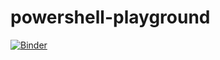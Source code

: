 # powershell-playground

[![Binder](https://mybinder.org/badge_logo.svg)](https://mybinder.org/v2/gh/jingsta/powershell-playground/master?urlpath=lab)
